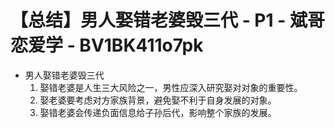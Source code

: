 # 【总结】男人娶错老婆毁三代 - P1 - 斌哥恋爱学 - BV1BK411o7pk

-   男人娶错老婆毁三代
    1.  娶错老婆是人生三大风险之一，男性应深入研究娶对对象的重要性。
    2.  娶老婆要考虑对方家族背景，避免娶不利于自身发展的对象。
    3.  娶错老婆会传递负面信息给子孙后代，影响整个家族的发展。